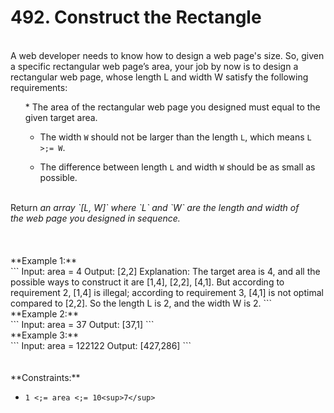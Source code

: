 # 492. Construct the Rectangle

<br />A web developer needs to know how to design a web page's size. So, given a specific rectangular web page’s area, your job by now is to design a rectangular web page, whose length L and width W satisfy the following requirements:<br />
<ol>
* The area of the rectangular web page you designed must equal to the given target area.

* The width `W` should not be larger than the length `L`, which means `L >;= W`.

* The difference between length `L` and width `W` should be as small as possible.

</ol>
<br />Return <em>an array `[L, W]` where `L` and `W` are the length and width of the web page you designed in sequence.</em><br />
<br /> <br />
<br />**Example 1:**<br />
```
Input: area = 4
Output: [2,2]
Explanation: The target area is 4, and all the possible ways to construct it are [1,4], [2,2], [4,1]. 
But according to requirement 2, [1,4] is illegal; according to requirement 3,  [4,1] is not optimal compared to [2,2]. So the length L is 2, and the width W is 2.
```
<br />**Example 2:**<br />
```
Input: area = 37
Output: [37,1]
```
<br />**Example 3:**<br />
```
Input: area = 122122
Output: [427,286]
```
<br /> <br />
<br />**Constraints:**<br />

* `1 <;= area <;= 10<sup>7</sup>`